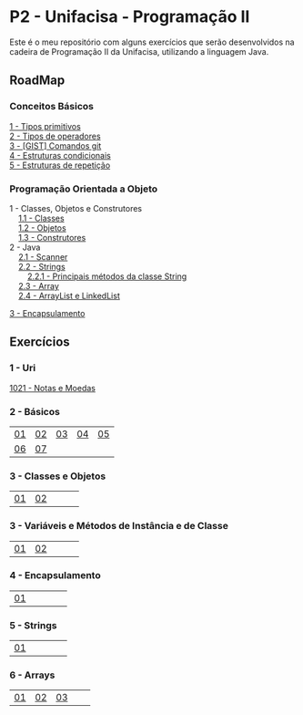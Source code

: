 # P2 - Unifacisa - Programação II

Este é o meu repositório com alguns exercícios que serão desenvolvidos na cadeira de Programação II da Unifacisa, utilizando a linguagem Java.

## RoadMap

### Conceitos Básicos

[1 - Tipos primitivos](doc/TiposPrimitivos.md)  
[2 - Tipos de operadores](doc/TiposDeOperadores.md)  
[3 - [GIST] Comandos git](https://gist.github.com/raquelsouto/340954086b8d504b9dd38e01e5313582)  
[4 - Estruturas condicionais](doc/EstruturasCondicionais.md)   
[5 - Estruturas de repetição ](doc/EstruturasDeRepeticao.md)

### Programação Orientada a Objeto
1 - Classes, Objetos e Construtores   
&nbsp;&nbsp;&nbsp;&nbsp;[1.1 - Classes](doc/Classes.md)  
&nbsp;&nbsp;&nbsp;&nbsp;[1.2 - Objetos](doc/Objetos.md)  
&nbsp;&nbsp;&nbsp;&nbsp;[1.3 - Construtores](doc/Construtores.md)  
2 - Java  
&nbsp;&nbsp;&nbsp;&nbsp;[2.1 - Scanner](doc/Scanner.md)  
&nbsp;&nbsp;&nbsp;&nbsp;[2.2 - Strings](doc/String.md)  
&nbsp;&nbsp;&nbsp;&nbsp;&nbsp;&nbsp;&nbsp;&nbsp;[2.2.1 - Principais métodos da classe String](doc/metodosString.md)  
&nbsp;&nbsp;&nbsp;&nbsp;[2.3 - Array](doc/Array.md)  
&nbsp;&nbsp;&nbsp;&nbsp;[2.4 - ArrayList e LinkedList](doc/ArrayList.md)

[3 - Encapsulamento](doc/Encapsulamento.md)


## Exercícios  

### 1 - Uri

[1021 - Notas e Moedas](exercicios/uri/1021)

### 2 - Básicos  

|                             |                             |                             |                             |                             |
|            :---:            |            :---:            |            :---:            |             :---:           |              :---:          |
| [01](exercicios/basicos/01) | [02](exercicios/basicos/02) | [03](exercicios/basicos/03) | [04](exercicios/basicos/04) | [05](exercicios/basicos/05) |
| [06](exercicios/basicos/06) | [07](exercicios/basicos/07) |   |   |   |

### 3 - Classes e Objetos

|                             |                             |                           |                             |                             |
|            :---:            |            :---:            |            :---:          |             :---:           |              :---:          |
| [01](exercicios/classesObjetos/01) | [02](exercicios/classesObjetos/02) | |

### 3 - Variáveis e Métodos de Instância e de Classe
|                             |                             |                           |                             |                             |
|            :---:            |            :---:            |            :---:          |             :---:           |              :---:          |
| [01](exercicios/variaveisEMetodosDeInstanciaDeClasse/01) | [02](exercicios/variaveisEMetodosDeInstanciaDeClasse/02) | 

### 4 - Encapsulamento
|                             |                             |                           |                             |                             |
|            :---:            |            :---:            |            :---:          |             :---:           |              :---:          |
| [01](exercicios/encapsulamento/01) | 

### 5 - Strings
|                             |                             |                           |                             |                             |
|            :---:            |            :---:            |            :---:          |             :---:           |              :---:          |
| [01](exercicios/strings/01) | 

### 6 - Arrays
|                             |                             |                           |                             |                             |
|            :---:            |            :---:            |            :---:          |             :---:           |              :---:          |
| [01](exercicios/arrays/01) | [02](exercicios/arrays/02)   |  [03](exercicios/arrays/03)
